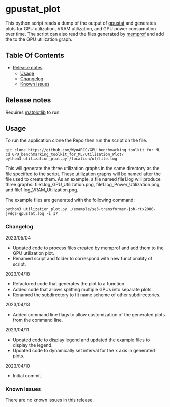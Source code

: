 # gpustat_plot
This python script reads a dump of the output of [gpustat](https://github.com/wookayin/gpustat) and generates plots for GPU utilization, VRAM utilization, and GPU power consumption over time. The script can also read the files generated by [memprof](https://github.com/WyoARCC/memprof) and add the to the GPU utilization graph.

## Table Of Contents
- [Release notes](#release-notes)
    * [Usage](#usage)
    * [Changelog](#changelog)
    * [Known issues](#known-issues)

## Release notes
Requires [matplotlib](https://pypi.org/project/matplotlib) to run. 
## Usage
To run the application clone the Repo then run the script on the file.
```
git clone https://github.com/WyoARCC/GPU_benchmarking_toolkit_for_ML
cd GPU_benchmarking_toolkit_for_ML/Utilization_Plot/
python3 utilization_plot.py /location/of/file.log
```
This will generate the three utilization graphs in the same directory as the file specified to the script. These utilization graphs will be named after the file used to create them. As an example, a file named file1.log will produce three graphs: file1.log_GPU_Utilization.png, file1.log_Power_Utilization.png, and file1.log_VRAM_Utilization.png.

The example files are generated with the following command:
```
python3 utilization_plot.py ./example/se3-transformer-job-rtx2080-jvdgz-gpustat.log -i 17
```
### Changelog
2023/05/04
- Updated code to process files created by memprof and add them to the GPU utilization plot.
- Renamed script and folder to correspond with new functionality of script.

2023/04/18
- Refactored code that generates the plot to a function.
- Added code that allows splitting multiple GPUs into separate  plots.
- Renamed the subdirectory to fit name scheme of other subdirectories. 

2023/04/13
- Added command line flags to allow customization of the generated plots from the command line.

2023/04/11
- Updated code to display legend and updated the example files to display the legend.
- Updated code to dynamically set interval for the x axis in generated plots.

2023/04/10
- Initial commit.

### Known issues

There are no known issues in this release.
